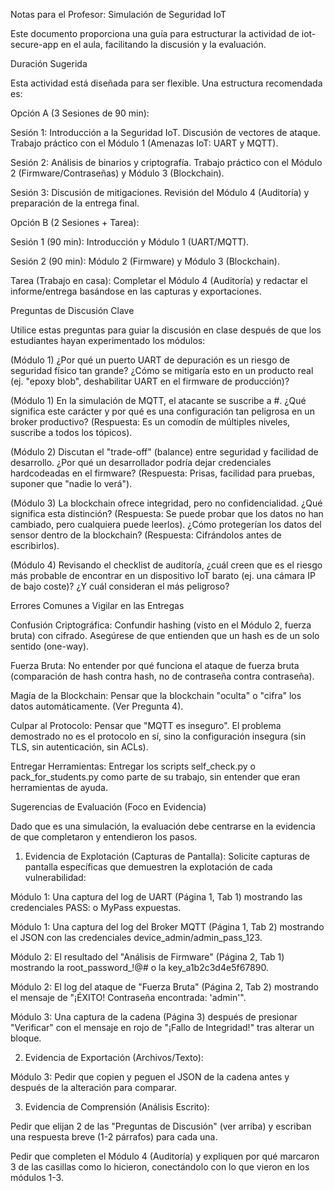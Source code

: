Notas para el Profesor: Simulación de Seguridad IoT

Este documento proporciona una guía para estructurar la actividad de iot-secure-app en el aula, facilitando la discusión y la evaluación.

Duración Sugerida

Esta actividad está diseñada para ser flexible. Una estructura recomendada es:

Opción A (3 Sesiones de 90 min):

Sesión 1: Introducción a la Seguridad IoT. Discusión de vectores de ataque. Trabajo práctico con el Módulo 1 (Amenazas IoT: UART y MQTT).

Sesión 2: Análisis de binarios y criptografía. Trabajo práctico con el Módulo 2 (Firmware/Contraseñas) y Módulo 3 (Blockchain).

Sesión 3: Discusión de mitigaciones. Revisión del Módulo 4 (Auditoría) y preparación de la entrega final.

Opción B (2 Sesiones + Tarea):

Sesión 1 (90 min): Introducción y Módulo 1 (UART/MQTT).

Sesión 2 (90 min): Módulo 2 (Firmware) y Módulo 3 (Blockchain).

Tarea (Trabajo en casa): Completar el Módulo 4 (Auditoría) y redactar el informe/entrega basándose en las capturas y exportaciones.

Preguntas de Discusión Clave

Utilice estas preguntas para guiar la discusión en clase después de que los estudiantes hayan experimentado los módulos:

(Módulo 1) ¿Por qué un puerto UART de depuración es un riesgo de seguridad físico tan grande? ¿Cómo se mitigaría esto en un producto real (ej. "epoxy blob", deshabilitar UART en el firmware de producción)?

(Módulo 1) En la simulación de MQTT, el atacante se suscribe a #. ¿Qué significa este carácter y por qué es una configuración tan peligrosa en un broker productivo? (Respuesta: Es un comodín de múltiples niveles, suscribe a todos los tópicos).

(Módulo 2) Discutan el "trade-off" (balance) entre seguridad y facilidad de desarrollo. ¿Por qué un desarrollador podría dejar credenciales hardcodeadas en el firmware? (Respuesta: Prisas, facilidad para pruebas, suponer que "nadie lo verá").

(Módulo 3) La blockchain ofrece integridad, pero no confidencialidad. ¿Qué significa esta distinción? (Respuesta: Se puede probar que los datos no han cambiado, pero cualquiera puede leerlos). ¿Cómo protegerían los datos del sensor dentro de la blockchain? (Respuesta: Cifrándolos antes de escribirlos).

(Módulo 4) Revisando el checklist de auditoría, ¿cuál creen que es el riesgo más probable de encontrar en un dispositivo IoT barato (ej. una cámara IP de bajo coste)? ¿Y cuál consideran el más peligroso?

Errores Comunes a Vigilar en las Entregas

Confusión Criptográfica: Confundir hashing (visto en el Módulo 2, fuerza bruta) con cifrado. Asegúrese de que entienden que un hash es de un solo sentido (one-way).

Fuerza Bruta: No entender por qué funciona el ataque de fuerza bruta (comparación de hash contra hash, no de contraseña contra contraseña).

Magia de la Blockchain: Pensar que la blockchain "oculta" o "cifra" los datos automáticamente. (Ver Pregunta 4).

Culpar al Protocolo: Pensar que "MQTT es inseguro". El problema demostrado no es el protocolo en sí, sino la configuración insegura (sin TLS, sin autenticación, sin ACLs).

Entregar Herramientas: Entregar los scripts self_check.py o pack_for_students.py como parte de su trabajo, sin entender que eran herramientas de ayuda.

Sugerencias de Evaluación (Foco en Evidencia)

Dado que es una simulación, la evaluación debe centrarse en la evidencia de que completaron y entendieron los pasos.

1. Evidencia de Explotación (Capturas de Pantalla):
Solicite capturas de pantalla específicas que demuestren la explotación de cada vulnerabilidad:

Módulo 1: Una captura del log de UART (Página 1, Tab 1) mostrando las credenciales PASS: o MyPass expuestas.

Módulo 1: Una captura del log del Broker MQTT (Página 1, Tab 2) mostrando el JSON con las credenciales device_admin/admin_pass_123.

Módulo 2: El resultado del "Análisis de Firmware" (Página 2, Tab 1) mostrando la root_password_!@# o la key_a1b2c3d4e5f67890.

Módulo 2: El log del ataque de "Fuerza Bruta" (Página 2, Tab 2) mostrando el mensaje de "¡ÉXITO! Contraseña encontrada: 'admin'".

Módulo 3: Una captura de la cadena (Página 3) después de presionar "Verificar" con el mensaje en rojo de "¡Fallo de Integridad!" tras alterar un bloque.

2. Evidencia de Exportación (Archivos/Texto):

Módulo 3: Pedir que copien y peguen el JSON de la cadena antes y después de la alteración para comparar.

3. Evidencia de Comprensión (Análisis Escrito):

Pedir que elijan 2 de las "Preguntas de Discusión" (ver arriba) y escriban una respuesta breve (1-2 párrafos) para cada una.

Pedir que completen el Módulo 4 (Auditoría) y expliquen por qué marcaron 3 de las casillas como lo hicieron, conectándolo con lo que vieron en los módulos 1-3.
